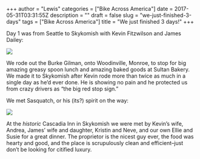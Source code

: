 +++
author = "Lewis"
categories = ["Bike Across America"]
date = 2017-05-31T03:31:55Z
description = ""
draft = false
slug = "we-just-finished-3-days"
tags = ["Bike Across America"]
title = "We just finished 3 days!"
+++


Day 1 was from Seattle to Skykomish with Kevin Fitzwilson and James Dailey:

[![](/images/2017/05/IMG_20170528_142252-300x225.jpg)](/images/2017/05/IMG_20170528_142252.jpg)

We rode out the Burke Gilman, onto Woodinville, Monroe, to stop for big amazing greasy spoon lunch and amazing baked goods at Sultan Bakery. We made it to Skykomish after Kevin rode more than twice as much in a single day as he’d ever done. He is showing no pain and he protected us from crazy drivers as “the big red stop sign.”

We met Sasquatch, or his (its?) spirit on the way:

[![](/images/2017/05/image1-300x225.jpg)](/images/2017/05/image1.jpg)

At the *historic* Cascadia Inn in Skykomish we were met by Kevin’s wife, Andrea, James’ wife and daughter, Kristin and Neve, and our own Ellie and Susie for a great dinner. The proprietor is the nicest guy ever, the food was hearty and good, and the place is scrupulously clean and efficient–just don’t be looking for citified luxury.

